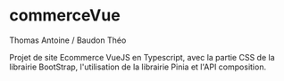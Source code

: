 # commerceVue

Thomas Antoine / Baudon Théo

Projet de site Ecommerce VueJS en Typescript, avec la partie CSS de la librairie BootStrap, l'utilisation de la librairie Pinia et l'API composition. 

